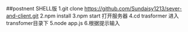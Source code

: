 ##postnent SHELL版
1.git clone https://github.com/Sundaisy1213/sever-and-client.git
2.npm install
3.npm start 打开服务器
4.cd trasformer 进入transfomer目录下
5.node app.js 
6.根据提示输入